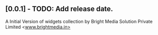 ## [0.0.1] - TODO: Add release date.

A Initial Version of widgets collection by Bright Media Solution Private Limited <www.brightmedia.in>
